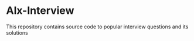 # Alx-Interview
This repository contains source code to popular interview questions and its solutions
